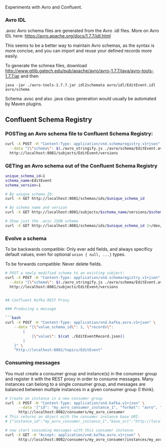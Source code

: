 Experiments with Avro and Confluent.

### Avro IDL

.avsc Avro schema files are generated from the Avro .idl files.  More on Avro IDL here:
https://avro.apache.org/docs/1.7.7/idl.html

This seems to be a better way to maintain Avro schemas, as the syntax is more concise,
and you can import and reuse your defined records more easily.

To generate the schmea files, download http://www.gtlib.gatech.edu/pub/apache/avro/avro-1.7.7/java/avro-tools-1.7.7.jar
and then

```
java -jar ./avro-tools-1.7.7.jar idl2schemata avro/idl/EditEvent.idl avro/schema
````

Schema .avsc and also .java class generation would usually be automated by Maven plugins.

## Confluent Schema Registry
### POSTing an Avro schema file to Confluent Schema Registry:
```bash
curl -X POST -H "Content-Type: application/vnd.schemaregistry.v1+json" \
  --data "{\"schema\": $(./avro_stringify.js ./avro/schema/EditEvent.avsc) }" \
  http://localhost:8081/subjects/EditEvent/versions
```

### GETing an Avro schema out of the Confluent Schema Registry

```bash
unique_schema_id=1
schema_name=EditEvent
schema_version=1

# By unique schema ID:
curl -X GET http://localhost:8081/schemas/ids/$unique_schema_id

# By schema name and version
curl -X GET http://localhost:8081/subjects/$schema_name/versions/$schema_version

# Show just the .avsc JSON schema
curl -X GET http://localhost:8081/schemas/ids/$unique_schema_id 2>/dev/null | jq .schema | ./json_unstringify.sh | jq .
```

### Evolve a schema
To be backwards compatible: Only ever add fields, and always specificy default values, even for optional ```union { null, ...}``` types.

To be forwards compatible: Never delete fields.

```bash
# POST a newly modified schema to an existing subject:
curl -X POST -H "Content-Type: application/vnd.schemaregistry.v1+json" \
  --data "{\"schema\": $(./avro_stringify.js ./avro/schema/EditEvent.avsc) }" \
  http://localhost:8081/subjects/EditEvent/versions


## Confluent Kafka REST Proxy

### Producing a message

```bash
curl -X POST -H "Content-Type: application/vnd.kafka.avro.v1+json" \
    --data "{\"value_schema_id\": 1, \"records\":
        [
            {\"value\": $(cat ./EditEventRecord.json)}
        ]
    }" \
    "http://localhost:8082/topics/EditEvent"

```

### Consuming messages

You must create a consumer group and instance(s) in the conumser group and
register it with the REST proxy in order to consume messages.  Many instances
can belong to a single consumer group, and messages are balanced between
multiple instances in a given consumer group (I think).

```bash
# Create an instance in a new consumer group
curl -X POST -H "Content-Type: application/vnd.kafka.v1+json" \
      --data '{"id": "my_avro_consumer_instance_1", "format": "avro", "auto.offset.reset": "smallest"}' \
      http://localhost:8082/consumers/my_avro_consumer
# This returns an object with the consumer instance base URI:
# {"instance_id":"my_avro_consumer_instance_1","base_uri":"http://localhost:8082/consumers/my_avro_consumer/instances/my_avro_consumer_instance_1"}

# now start consuming messages with this consumer instance
curl -X GET -H "Accept: application/vnd.kafka.avro.v1+json" \
      http://localhost:8082/consumers/my_avro_consumer/instances/my_avro_consumer_instance_1/topics/EditEvent 2>/dev/null | jq .

